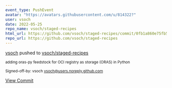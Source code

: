 ```yaml
---
event_type: PushEvent
avatar: "https://avatars.githubusercontent.com/u/814322?"
user: vsoch
date: 2022-05-25
repo_name: vsoch/staged-recipes
html_url: https://github.com/vsoch/staged-recipes/commit/0fb1a860e75fb5eb0d75b5aead476bad0814f370
repo_url: https://github.com/vsoch/staged-recipes
---
```


<a href='https://github.com/vsoch' target='_blank'>vsoch</a> pushed to <a href='https://github.com/vsoch/staged-recipes' target='_blank'>vsoch/staged-recipes</a>

<small>adding oras-py feedstock for OCI registry as storage (ORAS) in Python

Signed-off-by: vsoch <vsoch@users.noreply.github.com></small>

<a href='https://github.com/vsoch/staged-recipes/commit/0fb1a860e75fb5eb0d75b5aead476bad0814f370' target='_blank'>View Commit</a>